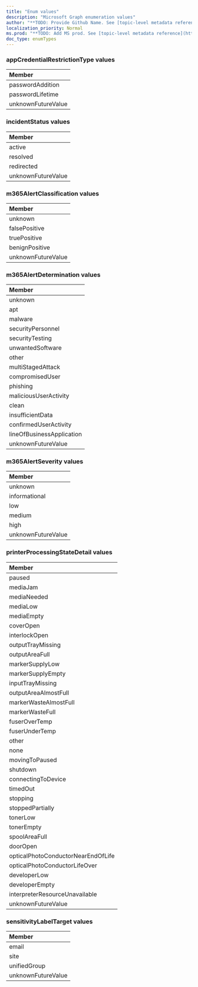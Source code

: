 ```yaml
---
title: "Enum values"
description: "Microsoft Graph enumeration values"
author: "**TODO: Provide Github Name. See [topic-level metadata reference](https://msgo.azurewebsites.net/add/document/guidelines/metadata.html#topic-level-metadata)**"
localization_priority: Normal
ms.prod: "**TODO: Add MS prod. See [topic-level metadata reference](https://msgo.azurewebsites.net/add/document/guidelines/metadata.html#topic-level-metadata)**"
doc_type: enumTypes
---
```


### appCredentialRestrictionType values 



|Member|
|:---|
|passwordAddition|
|passwordLifetime|
|unknownFutureValue|

### incidentStatus values 



|Member|
|:---|
|active|
|resolved|
|redirected|
|unknownFutureValue|

### m365AlertClassification values 



|Member|
|:---|
|unknown|
|falsePositive|
|truePositive|
|benignPositive|
|unknownFutureValue|

### m365AlertDetermination values 



|Member|
|:---|
|unknown|
|apt|
|malware|
|securityPersonnel|
|securityTesting|
|unwantedSoftware|
|other|
|multiStagedAttack|
|compromisedUser|
|phishing|
|maliciousUserActivity|
|clean|
|insufficientData|
|confirmedUserActivity|
|lineOfBusinessApplication|
|unknownFutureValue|

### m365AlertSeverity values 



|Member|
|:---|
|unknown|
|informational|
|low|
|medium|
|high|
|unknownFutureValue|

### printerProcessingStateDetail values 



|Member|
|:---|
|paused|
|mediaJam|
|mediaNeeded|
|mediaLow|
|mediaEmpty|
|coverOpen|
|interlockOpen|
|outputTrayMissing|
|outputAreaFull|
|markerSupplyLow|
|markerSupplyEmpty|
|inputTrayMissing|
|outputAreaAlmostFull|
|markerWasteAlmostFull|
|markerWasteFull|
|fuserOverTemp|
|fuserUnderTemp|
|other|
|none|
|movingToPaused|
|shutdown|
|connectingToDevice|
|timedOut|
|stopping|
|stoppedPartially|
|tonerLow|
|tonerEmpty|
|spoolAreaFull|
|doorOpen|
|opticalPhotoConductorNearEndOfLife|
|opticalPhotoConductorLifeOver|
|developerLow|
|developerEmpty|
|interpreterResourceUnavailable|
|unknownFutureValue|

### sensitivityLabelTarget values 



|Member|
|:---|
|email|
|site|
|unifiedGroup|
|unknownFutureValue|

